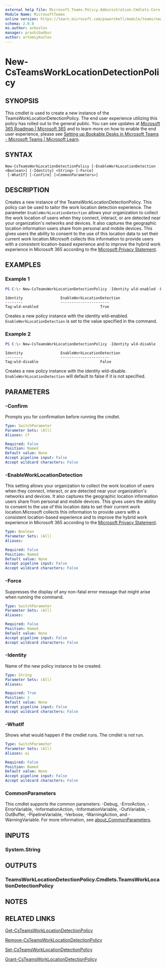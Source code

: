 ```yaml
---
external help file: Microsoft.Teams.Policy.Administration.Cmdlets.Core.dll-Help.xml
Module Name: MicrosoftTeams
online version: https://learn.microsoft.com/powershell/module/teams/new-csteamsworklocationdetectionpolicy
schema: 2.0.0
ms.author: arkozlov
manager: prashibadkur
author: artemiykozlov
---
```


# New-CsTeamsWorkLocationDetectionPolicy

## SYNOPSIS
This cmdlet is used to create a new instance of the TeamsWorkLocationDetectionPolicy. The end user experience utilizing this policy has rolled out to the general public. You can see updates at [Microsoft 365 Roadmap | Microsoft 365](https://www.microsoft.com/en-us/microsoft-365/roadmap?msockid=287ab43847c06d0008cca05b46076c18&filters=&searchterms=automatically%2Cset%2Cwork%2Clocation%22https://www.microsoft.com/en-us/microsoft-365/roadmap?msockid=287ab43847c06d0008cca05b46076c18&filters=&searchterms=automatically%2cset%2cwork%2clocation%22) and to learn more on how to enable the end user experience, please see [Setting up Bookable Desks in Microsoft Teams - Microsoft Teams | Microsoft Learn](/microsoftteams/rooms/bookable-desks"https://learn.microsoft.com/en-us/microsoftteams/rooms/bookable-desks").

## SYNTAX

```
New-CsTeamsWorkLocationDetectionPolicy [-EnableWorkLocationDetection <Boolean>] [-Identity] <String> [-Force]
 [-WhatIf] [-Confirm] [<CommonParameters>]
```

## DESCRIPTION
Creates a new instance of the TeamsWorkLocationDetectionPolicy. This policy can be used to tailor the work location detection experience. The parameter `EnableWorkLocationDetection` allows your organization to collect the work location of users when they connect, interact, or are detected near your organization's networks and devices. It also captures the geographic location information users share from personal and mobile devices.
This gives users the ability to consent to the use of this location data to set their current work location.Microsoft collects this information to provide users with a consistent location-based experience and to improve the hybrid work experience in Microsoft 365 according to the [Microsoft Privacy Statement](https://go.microsoft.com/fwlink/?LinkId=521839).

## EXAMPLES

### Example 1
```powershell
PS C:\> New-CsTeamsWorkLocationDetectionPolicy -Identity wld-enabled -EnableWorkLocationDetection $true
```
```output
Identity                 EnableWorkLocationDetection                                                                          
--------                 ----------------------                                                                          
Tag:wld-enabled                            True
```
Creates a new policy instance with the identity wld-enabled. `EnableWorkLocationDetection` is set to the value specified in the command.

### Example 2
```powershell
PS C:\> New-CsTeamsWorkLocationDetectionPolicy -Identity wld-disable
```
```output
Identity                 EnableWorkLocationDetection                                                                          
--------                 ----------------------                                                                          
Tag:wld-disable                            False
```
Creates a new policy instance with the identity wld-disable. `EnableWorkLocationDetection` will default to false if it is not specified.

## PARAMETERS

### -Confirm
Prompts you for confirmation before running the cmdlet.

```yaml
Type: SwitchParameter
Parameter Sets: (All)
Aliases: cf

Required: False
Position: Named
Default value: None
Accept pipeline input: False
Accept wildcard characters: False
```

### -EnableWorkLocationDetection
This setting allows your organization to collect the work location of users when they connect, interact, or are detected near your organization's networks and devices. It also captures the geographic location information users share from personal and mobile devices.
This gives users the ability to consent to the use of this location data to set their current work location.Microsoft collects this information to provide users with a consistent location-based experience and to improve the hybrid work experience in Microsoft 365 according to the [Microsoft Privacy Statement](https://go.microsoft.com/fwlink/?LinkId=521839).

```yaml
Type: Boolean
Parameter Sets: (All)
Aliases:

Required: False
Position: Named
Default value: None
Accept pipeline input: False
Accept wildcard characters: False
```

### -Force
Suppresses the display of any non-fatal error message that might arise when running the command.

```yaml
Type: SwitchParameter
Parameter Sets: (All)
Aliases:

Required: False
Position: Named
Default value: None
Accept pipeline input: False
Accept wildcard characters: False
```

### -Identity
Name of the new policy instance to be created.

```yaml
Type: String
Parameter Sets: (All)
Aliases:

Required: True
Position: 1
Default value: None
Accept pipeline input: False
Accept wildcard characters: False
```

### -WhatIf
Shows what would happen if the cmdlet runs.
The cmdlet is not run.

```yaml
Type: SwitchParameter
Parameter Sets: (All)
Aliases: wi

Required: False
Position: Named
Default value: None
Accept pipeline input: False
Accept wildcard characters: False
```

### CommonParameters
This cmdlet supports the common parameters: -Debug, -ErrorAction, -ErrorVariable, -InformationAction, -InformationVariable, -OutVariable, -OutBuffer, -PipelineVariable, -Verbose, -WarningAction, and -WarningVariable. For more information, see [about_CommonParameters](http://go.microsoft.com/fwlink/?LinkID=113216).

## INPUTS

### System.String

## OUTPUTS

### TeamsWorkLocationDetectionPolicy.Cmdlets.TeamsWorkLocationDetectionPolicy

## NOTES

## RELATED LINKS
[Get-CsTeamsWorkLocationDetectionPolicy](Get-CsTeamsWorkLocationDetectionPolicy.md)

[Remove-CsTeamsWorkLocationDetectionPolicy](Remove-CsTeamsWorkLocationDetectionPolicy.md)

[Set-CsTeamsWorkLocationDetectionPolicy](Set-CsTeamsWorkLocationDetectionPolicy.md)

[Grant-CsTeamsWorkLocationDetectionPolicy](Grant-CsTeamsWorkLocationDetectionPolicy.md)
